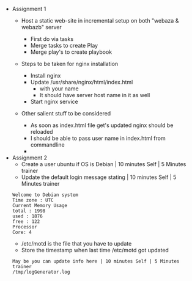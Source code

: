 * Assignment 1
  * Host a static web-site in incremental setup on  both "webaza & webazb" server
    * First do via tasks
    * Merge tasks to create Play
    * Merge play's to create playbook

  * Steps to be taken for nginx installation
    * Install nginx
    * Update /usr/share/nginx/html/index.html
      * with your name
      * It should have server host name in it as well
    * Start nginx service

  * Other salient stuff to be considered
    * As soon as index.html file get's updated nginx should be reloaded
    * I should be able to pass user name in index.html from commandline
    *
* Assignment 2
  * Create a user ubuntu if OS is Debian  | 10 minutes Self | 5 Minutes trainer
  * Update the default login message stating | 10 minutes Self | 5 Minutes trainer
  ```
  Welcome to Debian system
  Time zone : UTC
  Current Memory Usage
  total : 1998
  used : 1876
  free : 122
  Processor
  Core: 4
  ```
    * /etc/motd is the file that you have to update
  * Store the timestamp when last time /etc/motd got updated
  ```
  May be you can update info here | 10 minutes Self | 5 Minutes trainer
  /tmp/logGenerator.log
  ```
